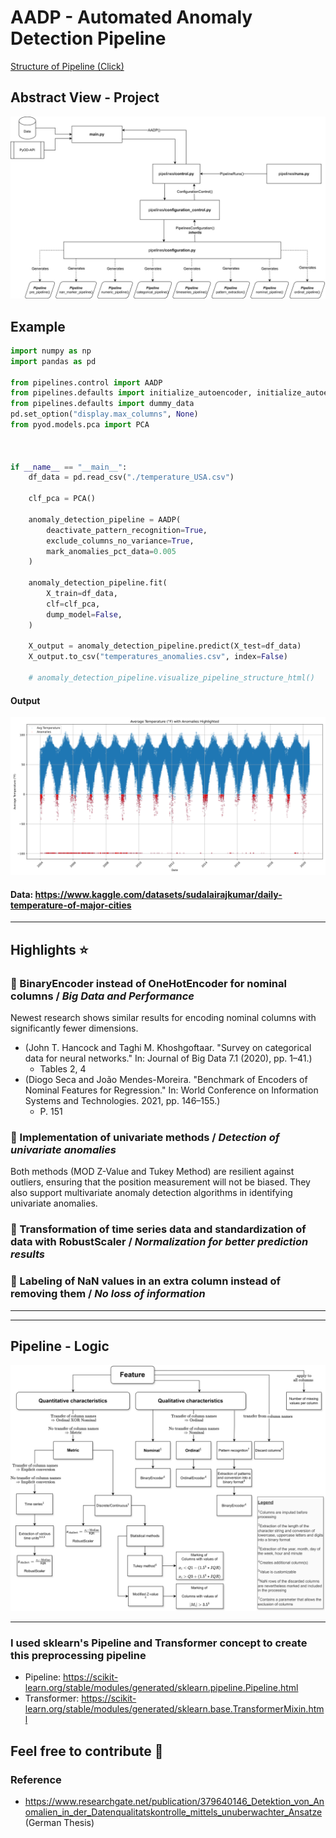 # AADP - Automated Anomaly Detection Pipeline
<a href="https://html-preview.github.io/?url=https://github.com/JAdelhelm/Automated-Anomaly-Detection-Preprocessing-Pipeline/blob/main/visualization/PipelineDQ.html" target="_blank">Structure of Pipeline (Click)</a>
## Abstract View - Project
![alt text](./images/project.png)

## Example 


```python
import numpy as np
import pandas as pd

from pipelines.control import AADP
from pipelines.defaults import initialize_autoencoder, initialize_autoencoder_modified
from pipelines.defaults import dummy_data
pd.set_option("display.max_columns", None)
from pyod.models.pca import PCA



if __name__ == "__main__":
    df_data = pd.read_csv("./temperature_USA.csv")

    clf_pca = PCA()

    anomaly_detection_pipeline = AADP(
        deactivate_pattern_recognition=True,
        exclude_columns_no_variance=True,
        mark_anomalies_pct_data=0.005
    )

    anomaly_detection_pipeline.fit(
        X_train=df_data,
        clf=clf_pca,
        dump_model=False,
    )
    
    X_output = anomaly_detection_pipeline.predict(X_test=df_data)
    X_output.to_csv("temperatures_anomalies.csv", index=False)

    # anomaly_detection_pipeline.visualize_pipeline_structure_html()
```
#### **Output**
![alt text](./images/example.png)

#### Data: https://www.kaggle.com/datasets/sudalairajkumar/daily-temperature-of-major-cities
---


## Highlights ⭐

### 📌 BinaryEncoder instead of OneHotEncoder for nominal columns / *Big Data and Performance*
   Newest research shows similar results for encoding nominal columns with significantly fewer dimensions.
   - (John T. Hancock and Taghi M. Khoshgoftaar. "Survey on categorical data for neural networks." In: Journal of Big Data 7.1 (2020), pp. 1–41.)
       - Tables 2, 4
   - (Diogo Seca and João Mendes-Moreira. "Benchmark of Encoders of Nominal Features for Regression." In: World Conference on Information Systems and Technologies. 2021, pp. 146–155.)
       - P. 151


### 📌 Implementation of univariate methods / *Detection of univariate anomalies*
   Both methods (MOD Z-Value and Tukey Method) are resilient against outliers, ensuring that the position measurement will not be biased. They also support multivariate anomaly detection algorithms in identifying univariate anomalies.

### 📌 Transformation of time series data and standardization of data with RobustScaler / *Normalization for better prediction results*

### 📌 Labeling of NaN values in an extra column instead of removing them / *No loss of information*

---



---

## Pipeline - Logic
![alt text](./images/decision_rules.png)



---

### I used sklearn's Pipeline and Transformer concept to create this preprocessing pipeline
- Pipeline: https://scikit-learn.org/stable/modules/generated/sklearn.pipeline.Pipeline.html
- Transformer: https://scikit-learn.org/stable/modules/generated/sklearn.base.TransformerMixin.html

## Feel free to contribute 🙂

### Reference
- https://www.researchgate.net/publication/379640146_Detektion_von_Anomalien_in_der_Datenqualitatskontrolle_mittels_unuberwachter_Ansatze (German Thesis)
